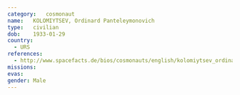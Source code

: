 ```yaml
---
category:	cosmonaut
name:	KOLOMIYTSEV, Ordinard Panteleymonovich 
type:	civilian
dob:	1933-01-29
country:
  - URS
references:
  - http://www.spacefacts.de/bios/cosmonauts/english/kolomiytsev_ordinard.htm
missions:
evas:
gender:	Male
---
```

